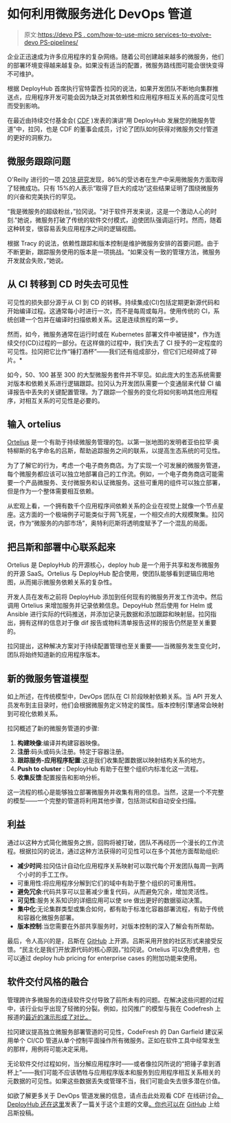 # 如何利用微服务进化 DevOps 管道

> 原文:[https://devo PS . com/how-to-use-micro services-to-evolve-devo PS-pipelines/](https://devops.com/how-to-use-microservices-to-evolve-devops-pipelines/)

企业正迅速成为许多应用程序的复杂网络。随着公司创建越来越多的微服务，他们的部署环境变得越来越复杂。如果没有适当的配置，微服务路线图可能会很快变得不可维护。

根据 DeployHub 首席执行官特雷西·拉冈的说法，如果开发团队不断地向集群推送点，应用程序开发可能会因为缺乏对其依赖性和应用程序相互关系的高度可见性而受到影响。

在最近由持续交付基金会( [CDF](https://cd.foundation/) )发表的演讲“用 DeployHub 发展您的微服务管道”中，拉冈，也是 CDF 的董事会成员，讨论了团队如何获得对微服务交付管道的更好的洞察力。

## 微服务跟踪问题

O'Reilly 进行的一项 [2018 研究](https://www.businesswire.com/news/home/20181204005140/en/O%E2%80%99Reilly-Survey-State-Microservices-Maturity)发现，86%的受访者在生产中采用微服务方面取得了轻微成功。只有 15%的人表示“取得了巨大的成功”这些结果证明了围绕微服务的兴奋和完美执行的罕见。

“我是微服务的超级粉丝，”拉冈说。"对于软件开发来说，这是一个激动人心的时刻."她说，微服务打破了传统的软件交付模式，迫使团队强调运行时。然而，随着这种转变，很容易丢失应用程序之间的逻辑视图。

根据 Tracy 的说法，依赖性跟踪和版本控制是维护微服务安排的首要问题。由于不断更新，跟踪服务使用的版本是一项挑战。“如果没有一致的管理方法，微服务开发就会失败，”她说。

## 从 CI 转移到 CD 时失去可见性

可见性的损失部分源于从 CI 到 CD 的转移。持续集成(CI)包括定期更新源代码和开始编译过程。这通常每小时进行一次，而不是每周或每月。使用传统的 CI，系统创建一个包并在编译时扫描依赖关系。这是连续旅程的第一步。

然而，如今，微服务通常在运行时或在 Kubernetes 部署文件中被链接*，作为连续交付(CD)过程的一部分。在这样做的过程中，我们失去了 CI 授予的一定程度的可见性。拉冈把它比作“锤打酒杯”——我们还有组成部分，但它们已经碎成了碎片。*

如今，50、100 甚至 300 的大型微服务套件并不罕见。如此庞大的生态系统需要对版本和依赖关系进行逻辑跟踪。拉冈认为开发团队需要一个变通层来代替 CI 编译报告中丢失的关键配置管理。为了跟踪一个服务的变化将如何影响其他应用程序，对相互关系的可见性是必要的。

## 输入 ortelius

[Ortelius](https://ortelius.io/) 是一个有助于持续微服务管理的包。以第一张地图的发明者亚伯拉罕·奥特柳斯的名字命名的吕斯，帮助追踪服务之间的联系，以提高生态系统的可见性。

为了了解它的行为，考虑一个电子商务商店。为了实现一个可发展的微服务管道，每个微服务都应该可以独立地部署自己的工作流。例如，一个电子商务商店可能需要一个产品微服务、支付微服务和认证微服务。这些可重用的组件可以独立部署，但是作为一个整体需要相互依赖。

从宏观上看，一个拥有数千个应用程序间依赖关系的企业在视觉上就像一个节点星座。这方面的一个极端例子可能类似于网飞死星，一个相交点的大规模聚集。拉冈说，作为“微服务的内部市场”，奥特利厄斯将透明度赋予了一个混乱的局面。

## 把吕斯和部署中心联系起来

Ortelius 是 DeployHub 的开源核心，deploy hub 是一个用于共享和发布微服务的开源 SaaS。Ortelius 与 DeployHub 配合使用，使团队能够看到逻辑应用地图，从而揭示微服务依赖关系的复杂性。

开发人员在发布之前将 DeployHub 添加到任何现有的微服务开发工作流中。然后调用 Ortelius 来增加服务并记录依赖信息。DepoyHub 然后使用 for Helm 或 Ansible 进行实际的代码推送，并添加记录元数据和添加跟踪和映射层。拉冈指出，拥有这样的信息对于像 dif 报告或物料清单报告这样的报告仍然是至关重要的。

拉冈提出，这种解决方案对于持续配置管理也至关重要——当微服务发生变化时，团队将始终知道新的应用程序版本。

## 新的微服务管道模型

如上所述，在传统模型中，DevOps 团队在 CI 阶段映射依赖关系。当 API 开发人员发布到主目录时，他们会根据微服务定义特定的属性。版本控制引擎通常会映射到可视化依赖关系。

拉冈概述了新的微服务管道的步骤:

1.  **构建映像**:编译并构建容器映像。
2.  **注册**:码头或码头注册。特定于容器注册。
3.  **跟踪服务-应用程序配置**:这是我们收集配置数据以映射结构关系的地方。
4.  **Push to cluster** : DeployHub 有助于在整个组织内标准化这一流程。
5.  **收集反馈**:配置报告和影响分析。

这一流程的核心是能够独立部署微服务并收集有用的信息。当然，这是一个不完整的模型——一个完整的管道将利用其他步骤，包括测试和自动安全扫描。

## 利益

通过以这种方式简化微服务之旅，回购将被打破，团队不再经历一个漫长的工作流程。根据拉冈的说法，通过这种方法获得的可见性可以在多个其他方面帮助组织:

*   **减少时间**:拉冈估计自动化应用程序关系映射可以取代每个开发团队每周一到两个小时的手工工作。
*   可重用性:将应用程序分解到它们的域中有助于整个组织的可重用性。
*   **避免冗余**:代码共享可以显著减少重复代码，从而避免冗余，增加灵活性。
*   **可见性**:服务关系知识的详细应用可以使 sre 做出更好的数据驱动决策。
*   **集中化**:无论集群类型或集合如何，都有助于标准化容器部署流程，有助于传统和容器化微服务部署。
*   **版本控制**:当您需要在外部共享服务时，对版本控制的深入了解会有所帮助。

最后，令人高兴的是，吕斯在 [GitHub](https://github.com/ortelius/ortelius) 上开源。吕斯采用开放的社区形式来接受反馈。“民主化是我们开放源代码的核心原因，”拉冈说。Ortelius 可以免费使用，也可以通过 deploy hub pricing for enterprise cases 的附加功能来使用。

## 软件交付风格的融合

管理跨许多微服务的连续软件交付导致了前所未有的问题。在解决这些问题的过程中，该行业似乎出现了轻微的分裂。例如，拉冈推广的模型与我在 Codefresh 上报道的[最近的演示形成了对比。](https://devops.com/how-to-scale-microservices-ci-cd-pipelines/)

拉冈建议提高独立微服务部署管道的可见性，CodeFresh 的 Dan Garfield 建议采用单个 CI/CD 管道从单个控制平面操作所有微服务。正如在软件工具中经常发生的那样，用例将可能决定采用。

无论软件交付过程如何，当分解应用程序时——或者像拉冈所说的“把锤子拿到酒杯上”——我们可能不应该牺牲与应用程序版本和服务到应用程序相互关系相关的元数据的可见性。如果这些数据丢失或管理不当，我们可能会失去很多潜在价值。

如欲了解更多关于 DevOps 管道发展的信息，请点击此处观看 CDF 在线研讨会[。DeployHub 还在这里](https://www.youtube.com/watch?v=XccAW_hIrG0)发表了一篇关于这个主题的文章[。你也可以在](https://www.deployhub.com/realities-of-microservices-and-the-ci-cd-pipeline/) [GitHub](https://github.com/ortelius/ortelius) 上给吕斯投稿。